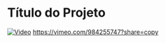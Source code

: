 # Título do Projeto
[![Video](https://vimeo.com/984255747?share=copy
)](https://vimeo.com/984255747?share=copy
)
https://vimeo.com/984255747?share=copy
